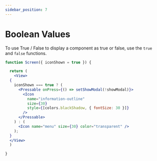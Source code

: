 ```yaml
---
sidebar_position: 7
---
```


# Boolean Values

To use True / False to display a component as true or false, use the `true` and `false` functions.

```jsx
function Screen({ iconShown = true }) {

  return (
    <View>
  {
    iconShown === true ? (
      <Pressable onPress={() => setShowModal(!showModal)}>
        <Icon
          name="information-outline"
          size={30}
          style={[colors.blackShadow, { fontSize: 30 }]}
        />
      </Pressable>
    ) : (
      <Icon name="menu" size={30} color="transparent" />
    );
  }
  </View>
  )

}
```

